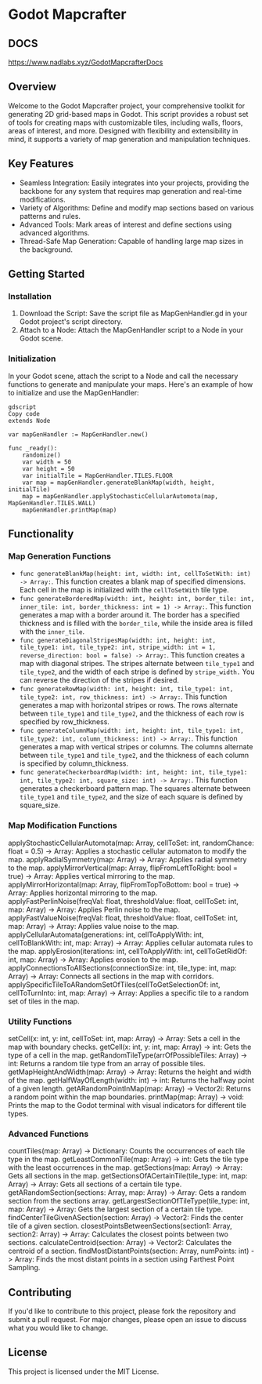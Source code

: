 # Godot Mapcrafter
## DOCS 
https://www.nadlabs.xyz/GodotMapcrafterDocs
## Overview
Welcome to the Godot Mapcrafter project, your comprehensive toolkit for generating 2D grid-based maps in Godot. This script provides a robust set of tools for creating maps with customizable tiles, including walls, floors, areas of interest, and more. Designed with flexibility and extensibility in mind, it supports a variety of map generation and manipulation techniques.

## Key Features
- Seamless Integration: Easily integrates into your projects, providing the backbone for any system that requires map generation and real-time modifications.
- Variety of Algorithms: Define and modify map sections based on various patterns and rules.
- Advanced Tools: Mark areas of interest and define sections using advanced algorithms.
- Thread-Safe Map Generation: Capable of handling large map sizes in the background. 
## Getting Started
### Installation
1. Download the Script: Save the script file as MapGenHandler.gd in your Godot project's script directory.
2. Attach to a Node: Attach the MapGenHandler script to a Node in your Godot scene.
### Initialization
In your Godot scene, attach the script to a Node and call the necessary functions to generate and manipulate your maps. Here's an example of how to initialize and use the MapGenHandler:
```
gdscript
Copy code
extends Node

var mapGenHandler := MapGenHandler.new()

func _ready():
    randomize()
    var width = 50
    var height = 50
    var initialTile = MapGenHandler.TILES.FLOOR
    var map = mapGenHandler.generateBlankMap(width, height, initialTile)
    map = mapGenHandler.applyStochasticCellularAutomota(map, MapGenHandler.TILES.WALL)
    mapGenHandler.printMap(map)
```
## Functionality
### Map Generation Functions
- `func generateBlankMap(height: int, width: int, cellToSetWith: int) -> Array:`. This function creates a blank map of specified dimensions. Each cell in the map is initialized with the `cellToSetWith` tile type.
- `func generateBorderedMap(width: int, height: int, border_tile: int, inner_tile: int, border_thickness: int = 1) -> Array:`. This function generates a map with a border around it. The border has a specified thickness and is filled with the `border_tile`, while the inside area is filled with the `inner_tile`.
- `func generateDiagonalStripesMap(width: int, height: int, tile_type1: int, tile_type2: int, stripe_width: int = 1, reverse_direction: bool = false) -> Array:`. This function creates a map with diagonal stripes. The stripes alternate between `tile_type1` and `tile_type2`, and the width of each stripe is defined by `stripe_width.` You can reverse the direction of the stripes if desired.
- `func generateRowMap(width: int, height: int, tile_type1: int, tile_type2: int, row_thickness: int) -> Array:`. This function generates a map with horizontal stripes or rows. The rows alternate between `tile_type1` and `tile_type2`, and the thickness of each row is specified by row_thickness.
- `func generateColumnMap(width: int, height: int, tile_type1: int, tile_type2: int, column_thickness: int) -> Array:`. This function generates a map with vertical stripes or columns. The columns alternate between `tile_type1` and `tile_type2`, and the thickness of each column is specified by column_thickness.
- `func generateCheckerboardMap(width: int, height: int, tile_type1: int, tile_type2: int, square_size: int) -> Array:`. This function generates a checkerboard pattern map. The squares alternate between `tile_type1` and `tile_type2`, and the size of each square is defined by square_size.



### Map Modification Functions
applyStochasticCellularAutomota(map: Array, cellToSet: int, randomChance: float = 0.5) -> Array: Applies a stochastic cellular automaton to modify the map.
applyRadialSymmetry(map: Array) -> Array: Applies radial symmetry to the map.
applyMirrorVertical(map: Array, flipFromLeftToRight: bool = true) -> Array: Applies vertical mirroring to the map.
applyMirrorHorizontal(map: Array, flipFromTopToBottom: bool = true) -> Array: Applies horizontal mirroring to the map.
applyFastPerlinNoise(freqVal: float, thresholdValue: float, cellToSet: int, map: Array) -> Array: Applies Perlin noise to the map.
applyFastValueNoise(freqVal: float, thresholdValue: float, cellToSet: int, map: Array) -> Array: Applies value noise to the map.
applyCellularAutomata(generations: int, cellToApplyWith: int, cellToBlankWith: int, map: Array) -> Array: Applies cellular automata rules to the map.
applyErosion(iterations: int, cellToApplyWith: int, cellToGetRidOf: int, map: Array) -> Array: Applies erosion to the map.
applyConnectionsToAllSections(connectionSize: int, tile_type: int, map: Array) -> Array: Connects all sections in the map with corridors.
applySpecificTileToARandomSetOfTiles(cellToGetSelectionOf: int, cellToTurnInto: int, map: Array) -> Array: Applies a specific tile to a random set of tiles in the map.

### Utility Functions
setCell(x: int, y: int, cellToSet: int, map: Array) -> Array: Sets a cell in the map with boundary checks.
getCell(x: int, y: int, map: Array) -> int: Gets the type of a cell in the map.
getRandomTileType(arrOfPossibleTiles: Array) -> int: Returns a random tile type from an array of possible tiles.
getMapHeightAndWidth(map: Array) -> Array: Returns the height and width of the map.
getHalfWayOfLength(width: int) -> int: Returns the halfway point of a given length.
getARandomPointInMap(map: Array) -> Vector2i: Returns a random point within the map boundaries.
printMap(map: Array) -> void: Prints the map to the Godot terminal with visual indicators for different tile types.

### Advanced Functions
countTiles(map: Array) -> Dictionary: Counts the occurrences of each tile type in the map.
getLeastCommonTile(map: Array) -> int: Gets the tile type with the least occurrences in the map.
getSections(map: Array) -> Array: Gets all sections in the map.
getSectionsOfACertainTile(tile_type: int, map: Array) -> Array: Gets all sections of a certain tile type.
getARandomSection(sections: Array, map: Array) -> Array: Gets a random section from the sections array.
getLargestSectionOfTileType(tile_type: int, map: Array) -> Array: Gets the largest section of a certain tile type.
findCenterTileGivenASection(section: Array) -> Vector2: Finds the center tile of a given section.
closestPointsBetweenSections(section1: Array, section2: Array) -> Array: Calculates the closest points between two sections.
calculateCentroid(section: Array) -> Vector2: Calculates the centroid of a section.
findMostDistantPoints(section: Array, numPoints: int) -> Array: Finds the most distant points in a section using Farthest Point Sampling.

## Contributing
If you'd like to contribute to this project, please fork the repository and submit a pull request. For major changes, please open an issue to discuss what you would like to change.

## License
This project is licensed under the MIT License.
